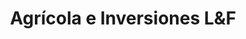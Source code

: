 ---
title: "Agrícola e Inversiones L&F"
url: /casma/agricola-e-inversiones-lundf/
shop: Allgemein
---